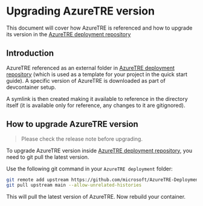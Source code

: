 # Upgrading AzureTRE version

This document will cover how AzureTRE is referenced and how to upgrade its version in the [AzureTRE deployment repository](https://github.com/microsoft/AzureTRE-Deployment)

## Introduction

AzureTRE referenced as an external folder in [AzureTRE deployment repository](https://github.com/microsoft/AzureTRE-Deployment) (which is used as a template for your project in the quick start guide). A specific version of AzureTRE is downloaded as part of devcontainer setup.

A symlink is then created making it available to reference in the directory itself (it is available only for reference, any changes to it are gitignored).

## How to upgrade AzureTRE version

> Please check the release note before upgrading.

To upgrade AzureTRE version inside [AzureTRE deployment repository](https://github.com/microsoft/AzureTRE-Deployment), you need to git pull the latest version.

Use the following git command in your `AzureTRE deployment` folder:
```sh
git remote add upstream https://github.com/microsoft/AzureTRE-Deployment
git pull upstream main --allow-unrelated-histories
```
This will pull the latest version of AzureTRE.
Now rebuild your container.
